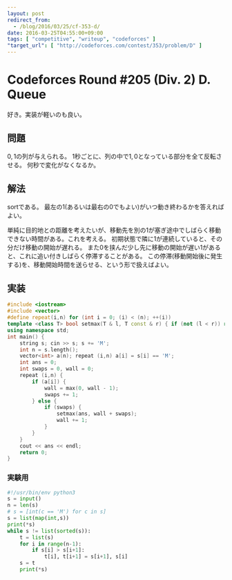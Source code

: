 ```yaml
---
layout: post
redirect_from:
  - /blog/2016/03/25/cf-353-d/
date: 2016-03-25T04:55:00+09:00
tags: [ "competitive", "writeup", "codeforces" ]
"target_url": [ "http://codeforces.com/contest/353/problem/D" ]
---
```


# Codeforces Round #205 (Div. 2) D. Queue

好き。実装が軽いのも良い。

## 問題

$0,1$の列が与えられる。
$1$秒ごとに、列の中で$1,0$となっている部分を全て反転させる。
何秒で変化がなくなるか。

## 解法

sortである。
最左の$1$(あるいは最右の$0$でもよい)がいつ動き終わるかを答えればよい。

単純に目的地との距離を考えたいが、移動先を別の$1$が塞ぎ途中でしばらく移動できない時間がある。これを考える。
初期状態で隣に$1$が連続していると、その分だけ移動の開始が遅れる。
また$0$を挟んだ少し先に移動の開始が遅い$1$があると、これに追い付きしばらく停滞することがある。
この停滞(移動開始後に発生する)を、移動開始時間を送らせる、という形で扱えばよい。


## 実装

``` c++
#include <iostream>
#include <vector>
#define repeat(i,n) for (int i = 0; (i) < (n); ++(i))
template <class T> bool setmax(T & l, T const & r) { if (not (l < r)) return false; l = r; return true; }
using namespace std;
int main() {
    string s; cin >> s; s += 'M';
    int n = s.length();
    vector<int> a(n); repeat (i,n) a[i] = s[i] == 'M';
    int ans = 0;
    int swaps = 0, wall = 0;
    repeat (i,n) {
        if (a[i]) {
            wall = max(0, wall - 1);
            swaps += 1;
        } else {
            if (swaps) {
                setmax(ans, wall + swaps);
                wall += 1;
            }
        }
    }
    cout << ans << endl;
    return 0;
}
```

### 実験用

``` python
#!/usr/bin/env python3
s = input()
n = len(s)
# s = [int(c == 'M') for c in s]
s = list(map(int,s))
print(*s)
while s != list(sorted(s)):
    t = list(s)
    for i in range(n-1):
        if s[i] > s[i+1]:
            t[i], t[i+1] = s[i+1], s[i]
    s = t
    print(*s)
```
